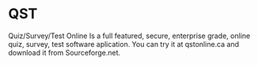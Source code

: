 # QST
Quiz/Survey/Test Online
Is a full featured, secure, enterprise grade, online quiz, survey, test software aplication.
You can try it at qstonline.ca and download it from Sourceforge.net.
